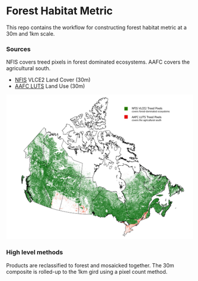 # Forest Habitat Metric
This repo contains the workflow for constructing forest habitat metric at a 30m and 1km scale.

### Sources
NFIS covers treed pixels in forest dominated ecosystems. AAFC covers the agricultural south.
- [NFIS](https://opendata.nfis.org/mapserver/nfis-change_eng.html) VLCE2 Land Cover (30m)
- [AAFC LUTS](https://open.canada.ca/data/en/dataset/7a098ea9-cc31-4d79-b326-89f6cd1fbb7d) Land Use (30m)

![extent](https://github.com/NCC-CNC/forest-rollup/blob/main/product_extent_figure.jpg) 

### High level methods
Products are reclassified to forest and mosaicked together. The 30m composite is rolled-up to the 1km gird using a pixel count method.
